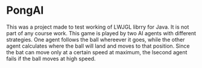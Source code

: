PongAI
======

This was a project made to test working of LWJGL librry for Java. It is not part of any course work. This game is played by two AI agents with different strategies. One agent follows the ball whereever it goes, while the other agent calculates where the ball will land and moves to that position. Since the bat can move only at a certain speed at maximum, the lsecond agent fails if the ball moves at high speed.
